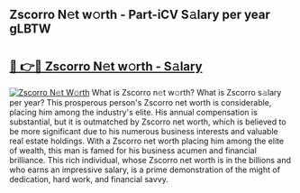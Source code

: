 ## Zscorro N𝚎t w𝚘rth - Part-iCV S𝚊lary per year gLBTW

# <h2><a href="http://gc4j2j.nevu.top/?p=Zscorro">🔗 👉🔴 Zscorro N𝚎t w𝚘rth - S𝚊lary</a></h2>

[![Zscorro N𝚎t W𝚘rth](https://i.imgur.com/Oavwk0R.jpeg)](http://gc4j2j.nevu.top/?p=Zscorro)
What is Zscorro n𝚎t w𝚘rth? What is Zscorro s𝚊lary per year?
This prosperous person's Zscorro net worth is considerable, placing him among the industry's elite. His annual compensation is substantial, but it is outmatched by Zscorro net worth, which is believed to be more significant due to his numerous business interests and valuable real estate holdings. With a Zscorro net worth placing him among the elite of wealth, this man is famed for his business acumen and financial brilliance. This rich individual, whose Zscorro net worth is in the billions and who earns an impressive salary, is a prime demonstration of the might of dedication, hard work, and financial savvy.
